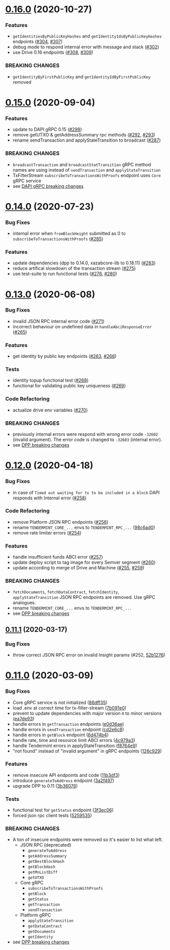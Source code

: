 # [0.16.0](https://github.com/xazab/dapi/compare/v0.15.0...v0.16.0) (2020-10-27)


### Features

* `getIdentitiesByPublicKeyHashes` and `getIdentityIdsByPublicKeyHashes` endpoints ([#304](https://github.com/xazab/dapi/issues/304), [#307](https://github.com/xazab/dapi/issues/307))
* debug mode to respond internal error with message and stack ([#302](https://github.com/xazab/dapi/issues/302))
* use Drive 0.16 endpoints ([#308](https://github.com/xazab/dapi/issues/308), [#309](https://github.com/xazab/dapi/issues/309))

### BREAKING CHANGES

* `getIdentityByFirstPublicKey` and `getIdentityIdByFirstPublicKey` removed



# [0.15.0](https://github.com/xazab/dapi/compare/v0.14.0...v0.15.0) (2020-09-04)


### Features

* update to DAPI gRPC 0.15 ([#298](https://github.com/xazab/dapi/issues/298))
* remove getUTXO & getAddressSummary rpc methods ([#292](https://github.com/xazab/dapi/issues/292), [#293](https://github.com/xazab/dapi/issues/293))
* rename sendTransaction and applyStateTransition to broadcast ([#287](https://github.com/xazab/dapi/pull/287))


### BREAKING CHANGES

* `broadcastTransaction` and `broadcastStatTransition` gRPC method names are using instead of `sendTransaction` and `applyStateTransition`
* TxFilterStream `subscribeToTransactionsWithProofs` endpoint uses `Core` gRPC service
* see [DAPI gRPC breaking changes](https://github.com/xazab/dapi-grpc/releases/tag/v0.15.0)



# [0.14.0](https://github.com/xazab/dapi/compare/v0.13.0...v0.14.0) (2020-07-23)

### Bug Fixes

* internal error when `fromBlockHeight` submitted as 0  to `subscribeToTransactionsWithProofs` ([#285](https://github.com/xazab/dapi/issues/285))


### Features

* update dependencies (dpp to 0.14.0, xazabcore-lib to 0.18.11) ([#283](https://github.com/xazab/dapi/issues/283))
* reduce artifical slowdown of the transaction stream ([#275](https://github.com/xazab/dapi/issues/275))
* use test-suite to run functional tests ([#276](https://github.com/xazab/dapi/issues/276), [#280](https://github.com/xazab/dapi/issues/280))



# [0.13.0](https://github.com/xazab/dapi/compare/v0.12.0...v0.13.0) (2020-06-08)


### Bug Fixes

* invalid JSON RPC internal error code ([#271](https://github.com/xazab/dapi/pull/271))
* incorrect behaviour on undefined data in `handleAbciResponseError` ([#265](https://github.com/xazab/dapi/pull/265))


### Features

* get identity by public key endpoints ([#263](https://github.com/xazab/dapi/pull/263), [#266](https://github.com/xazab/dapi/pull/266))


### Tests

* identity topup functional test ([#268](https://github.com/xazab/dapi/pull/268))
* functional for validating public key uniqueness ([#269](https://github.com/xazab/dapi/pull/269))


### Code Refactoring

* actualize drive env variables ([#270](https://github.com/xazab/dapi/pull/270))


### BREAKING CHANGES

* previously internal errors were respond with wrong error code `-32602` (invalid argument). The error code is changed
 to `-32603` (internal error).
* see [DPP breaking changes](https://github.com/xazab/js-dpp/releases/tag/v0.13.0)


# [0.12.0](https://github.com/xazab/dapi/compare/v0.11.1...v0.12.0) (2020-04-18)

### Bug Fixes

* in case of `Timed out waiting for tx to be included in a block` DAPI responds with Internal error ([#258](https://github.com/xazab/dapi/issues/258))

### Code Refactoring

* remove Platform JSON RPC endpoints ([#256](https://github.com/xazab/dapi/issues/256))
* rename `TENDERMINT_CORE_...` envs to `TENDERMINT_RPC_...` ([98c6ad0](https://github.com/xazab/dapi/commit/98c6ad02c1f8cf2ad76f30bec052f9a1f6eac34f))
* remove rate limiter errors ([#254]((https://github.com/xazab/dapi/issues/254)))

### Features

* handle insufficient funds ABCI error ([#257](https://github.com/xazab/dapi/issues/257))
* update deploy script to tag image for every Semver segment ([#260](https://github.com/xazab/dapi/issues/260))
* update according to merge of Drive and Machine ([#255](https://github.com/xazab/dapi/issues/255), [#259](https://github.com/xazab/dapi/issues/259))

### BREAKING CHANGES

* `fetchDocuments`, `fetchDataContract`, `fetchIdentity`, `applyStateTransition` JSON RPC endpoints are removed. Use gRPC analogues.
* rename `TENDERMINT_CORE_...` envs to `TENDERMINT_RPC_...`
* see [DPP breaking changes](https://github.com/xazab/js-dpp/releases/tag/v0.12.0)


## [0.11.1](https://github.com/xazab/dapi/compare/v0.11.0...v0.11.1) (2020-03-17)

### Bug Fixes

* throw correct JSON RPC error on invalid Insight params (#252, [52b1276](https://github.com/xazab/dapi/commit/52b12765b2a369099d7700bdb077a9d6454d99b5))


# [0.11.0](https://github.com/xazab/dapi/compare/v0.9.0...v0.11.0) (2020-03-09)

### Bug Fixes

* Core gRPC service is not initialized ([86dff35](https://github.com/xazab/dapi/commit/86dff354415669e206e543b3b83704eaf62ceb32))
* load .env at correct time for tx-filter-stream ([7b091e0](https://github.com/xazab/dapi/commit/7b091e0cefcd7d6c63829bd6229a0c3e8d4b692f))
* prevent to update dependencies with major version `0` to minor versions ([ea7de93](https://github.com/xazab/js-dpp/commit/ea7de9379a38b856f4a7b779786986afacd75b0d))
* handle errors in `getTransaction` endpoints ([e0d36ae](https://github.com/xazab/dapi/commit/e0d36aebc717f67e90fc44a2256007031ab2f9ba))
* handle errors in `sendTransaction` endpoint ([cd2e6c8](https://github.com/xazab/dapi/commit/cd2e6c821b7e6822c4b582c758eeeae26627b173))
* handle errors in `getBlock` endpoint ([6d474b4](https://github.com/xazab/dapi/commit/6d474b46edf5b98f2424b6e20836a6296b5a413e))
* handle rate, time and resource limit ABCI errors ([4c979a3](https://github.com/xazab/dapi/commit/4c979a3044bc025352962b35292fceedd2d3e7c9))
* handle Tendermint errors in applyStateTransition ([f8764e9](https://github.com/xazab/dapi/commit/f8764e901c09445e66319fc5d2ff7cf8bc0dd7da))
* "not found" instead of "invalid argument" in gRPC endpoints ([126c929](https://github.com/xazab/dapi/commit/126c92905d63e2b63f9949d3c58d3a469e680201))


### Features

* remove insecure API endpoints and code ([11b3df3](https://github.com/xazab/dapi/commit/11b3df3c3dd0fef9d892320f35745b1b68b5b66c))
* introduce `generateToAddress` endpoint ([3a2f497](https://github.com/xazab/dapi/commit/3a2f49737f5cc75c02a3abffb64b2060b14beb39))
* upgrade DPP to 0.11 ([3b36078](https://github.com/xazab/dapi/commit/3b360787697d9cfb7f5088058cf11ea12a516c50))


### Tests

* functional test for `getStatus` endpoint ([3f3ec06](https://github.com/xazab/dapi/commit/3f3ec0606c3a2b6875fa40c17943ac080bc945eb))
* forced json rpc client tests ([5259535](https://github.com/xazab/dapi/commit/52595357bef4ee0c0ed9d704a2232cfa59b9a11c))


### BREAKING CHANGES

* A ton of insecure endpoints were removed so it's easier to list what left.
    * JSON RPC (deprecated)
        * `generateToAddress`
        * `getAddressSummary`
        * `getBestBlockHash`
        * `getBlockHash`
        * `getMnListDiff`
        * `getUTXO`
    * Core gRPC
        * `subscribeToTransactionsWithProofs`
        * `getBlock`
        * `getStatus`
        * `getTransaction`
        * `sendTransaction`
    * Platform gRPC
        * `applyStateTransition`
        * `getDataContract`
        * `getDocuments`
        * `getIdentity`
* see [DPP breaking changes](https://github.com/xazab/js-dpp/releases/tag/v0.11.0)

